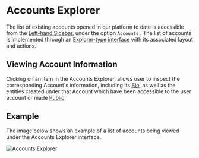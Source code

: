 # Accounts Explorer

The list of existing accounts opened in our platform to date is accessible from the [Left-hand Sidebar](../../ui/left-sidebar.md), under the option `Accounts` <i class="zmdi zmdi-globe-alt zmdi-hc-border"></i>. The list of accounts is implemented through an [Explorer-type interface](../../entities-general/ui/explorer.md) with its associated layout and actions.

## Viewing Account Information

Clicking on an item in the Accounts Explorer, allows user to inspect the corresponding Account's information, including its [Bio](bio.md), as well as the entities created under that Account which have been accessible to the user account or made [Public](../../collaboration/sharing/access-levels.md).

## Example

The image below shows an example of a list of accounts being viewed under the Accounts Explorer interface.

![Accounts Explorer](/images/account-explorer.png "Account Explorer")

